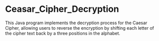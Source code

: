 # Ceasar_Cipher_Decryption
This Java program implements the decryption process for the Caesar Cipher, allowing users to reverse the encryption by shifting each letter of the cipher text back by a three positions in the alphabet.
